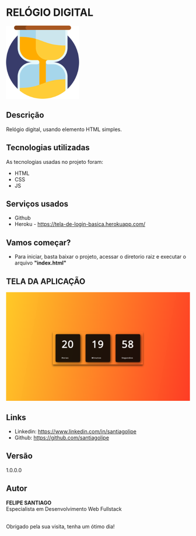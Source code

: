 # <b>RELÓGIO DIGITAL</b>

<img src="https://github.com/santiagolipe/relogio-digital/blob/main/assets/img/relogio.png" style="width:200px;"><br>


## Descrição
<p> Relógio digital, usando elemento HTML simples.</p>

## Tecnologias utilizadas 

As tecnologias usadas no projeto foram:

* HTML
* CSS
* JS

## Serviços usados

* Github
* Heroku - <a href target=_blank>https://tela-de-login-basica.herokuapp.com/</a>


## Vamos começar?

* Para iniciar, basta baixar o projeto, acessar o diretorio raiz e executar o arquivo <b>"index.html"</b>

## TELA DA APLICAÇÃO


![inicio](https://github.com/santiagolipe/relogio-digital/blob/main/assets/img/tela.PNG)


## Links
  - Linkedin: https://www.linkedin.com/in/santiagolipe
  - Github: https://github.com/santiagolipe

  ## Versão

  1.0.0.0


  ## Autor

  **FELIPE SANTIAGO** <br>
  Especialista em Desenvolvimento Web Fullstack <br><br>
  
  Obrigado pela sua visita, tenha um ótimo dia!
